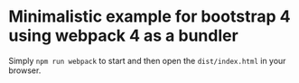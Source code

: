# Minimalistic example for bootstrap 4 using webpack 4 as a bundler

Simply `npm run webpack` to start and then open the `dist/index.html` in your browser. 